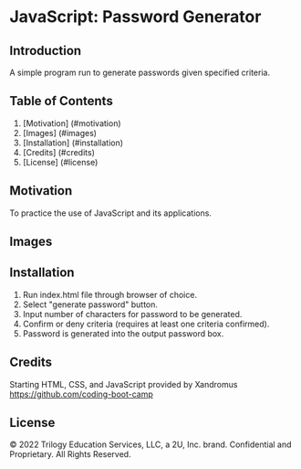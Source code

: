 # JavaScript: Password Generator

## Introduction
A simple program run to generate passwords given specified criteria.

## Table of Contents
1. [Motivation] (#motivation)
2. [Images] (#images)
3. [Installation] (#installation)
4. [Credits] (#credits)
5. [License] (#license)

## Motivation
To practice the use of JavaScript and its applications.

## Images

## Installation
1. Run index.html file through browser of choice.
2. Select "generate password" button.
3. Input number of characters for password to be generated.
4. Confirm or deny criteria (requires at least one criteria confirmed).
5. Password is generated into the output password box.

## Credits
Starting HTML, CSS, and JavaScript provided by Xandromus https://github.com/coding-boot-camp

## License
© 2022 Trilogy Education Services, LLC, a 2U, Inc. brand. Confidential and Proprietary. All Rights Reserved.
